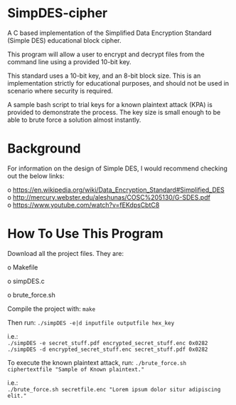 # SimpDES-cipher
A C based implementation of the Simplified Data Encryption Standard (Simple DES) educational block cipher.

This program will allow a user to encrypt and decrypt files from the command line using a provided 10-bit key.

This standard uses a 10-bit key, and an 8-bit block size.  This is an implementation strictly for educational purposes, and should not be used in scenario where security is required.

A sample bash script to trial keys for a known plaintext attack (KPA) is provided to demonstrate the process.  The key size is small enough to be able to brute force a solution almost instantly.

# Background
For information on the design of Simple DES, I would recommend checking out the below links:

o https://en.wikipedia.org/wiki/Data_Encryption_Standard#Simplified_DES  
o http://mercury.webster.edu/aleshunas/COSC%205130/G-SDES.pdf  
o https://www.youtube.com/watch?v=fEKdpsCbtC8  

# How To Use This Program
Download all the project files.  They are:

o Makefile

o simpDES.c

o brute_force.sh

Compile the project with: `make`

Then run: `./simpDES -e|d inputfile outputfile hex_key`

i.e.:  
`./simpDES -e secret_stuff.pdf encrypted_secret_stuff.enc 0x0282`  
`./simpDES -d encrypted_secret_stuff.enc secret_stuff.pdf 0x0282`  

To execute the known plaintext attack, run: `./brute_force.sh ciphertextfile "Sample of Known plaintext."`

i.e.:  
`./brute_force.sh secretfile.enc "Lorem ipsum dolor situr adipiscing elit."`


